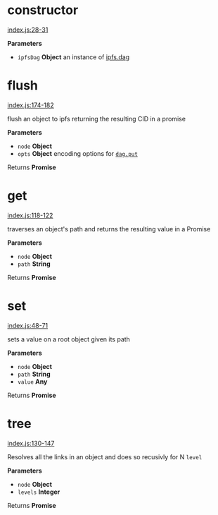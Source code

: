 # constructor

[index.js:28-31](https://github.com/ipld/js-ipld-graph-builder/blob/dbe100914dac531a441c5dc66f071ca1d5b53f06/index.js#L28-L31 "Source code on GitHub")

**Parameters**

-   `ipfsDag` **Object** an instance of [ipfs.dag](https://github.com/ipfs/interface-ipfs-core/tree/master/API/dag#dag-api)

# flush

[index.js:174-182](https://github.com/ipld/js-ipld-graph-builder/blob/dbe100914dac531a441c5dc66f071ca1d5b53f06/index.js#L174-L182 "Source code on GitHub")

flush an object to ipfs returning the resulting CID in a promise

**Parameters**

-   `node` **Object** 
-   `opts` **Object** encoding options for [`dag.put`](https://github.com/ipfs/interface-ipfs-core/tree/master/API/dag#dagput)

Returns **Promise** 

# get

[index.js:118-122](https://github.com/ipld/js-ipld-graph-builder/blob/dbe100914dac531a441c5dc66f071ca1d5b53f06/index.js#L118-L122 "Source code on GitHub")

traverses an object's path and returns the resulting value in a Promise

**Parameters**

-   `node` **Object** 
-   `path` **String** 

Returns **Promise** 

# set

[index.js:48-71](https://github.com/ipld/js-ipld-graph-builder/blob/dbe100914dac531a441c5dc66f071ca1d5b53f06/index.js#L48-L71 "Source code on GitHub")

sets a value on a root object given its path

**Parameters**

-   `node` **Object** 
-   `path` **String** 
-   `value` **Any** 

Returns **Promise** 

# tree

[index.js:130-147](https://github.com/ipld/js-ipld-graph-builder/blob/dbe100914dac531a441c5dc66f071ca1d5b53f06/index.js#L130-L147 "Source code on GitHub")

Resolves all the links in an object and does so recusivly for N `level`

**Parameters**

-   `node` **Object** 
-   `levels` **Integer** 

Returns **Promise** 
